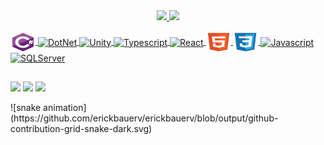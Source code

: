 <div align="center">
  <a href="https://github.com/erickbauerv">
  <img width="58.8%" src="https://github-readme-stats.vercel.app/api?username=erickbauerv&show_icons=true&theme=tokyonight&include_all_commits=true&count_private=true"/>
  <img width="38.8%" src="https://github-readme-stats.vercel.app/api/top-langs/?username=erickbauerv&layout=compact&langs_count=7&theme=tokyonight"/>
</div>

<div style="display: inline_block"><br>
  <img align="center" alt="Csharp" height="30" width="40" src="https://raw.githubusercontent.com/devicons/devicon/master/icons/csharp/csharp-original.svg">
  <img align="center" alt="DotNet" height="30" width="40" src="https://cdn.jsdelivr.net/gh/devicons/devicon/icons/dot-net/dot-net-plain-wordmark.svg">
  <img align="center" alt="Unity" height="30" width="40" src="https://files.rubixdev.de/logos/unity.svg">
  <img align="center" alt="Typescript" height="30" width="40" src="https://cdn.jsdelivr.net/gh/devicons/devicon/icons/typescript/typescript-original.svg">
  <img align="center" alt="React" height="30" width="40" src="https://cdn.jsdelivr.net/gh/devicons/devicon/icons/react/react-original.svg">
  <img align="center" alt="HTML" height="30" width="40" src="https://raw.githubusercontent.com/devicons/devicon/master/icons/html5/html5-original.svg">
  <img align="center" alt="CSS" height="30" width="40" src="https://raw.githubusercontent.com/devicons/devicon/master/icons/css3/css3-original.svg">
  <img align="center" alt="Javascript" height="30" width="40" src="https://cdn.jsdelivr.net/gh/devicons/devicon/icons/javascript/javascript-original.svg">
  <img align="center" alt="SQLServer" height="30" width="40" src="http://upload.wikimedia.org/wikipedia/de/8/8c/Microsoft_SQL_Server_Logo.svg">
</div>
  
  ##

  <a href = "https://learn.unity.com/u/606bb6d0edbc2a001fc1900e?tab=profile"><img src="https://img.shields.io/badge/Unity-100000?style=for-the-badge&logo=unity&logoColor=white" target="_blank"></a>
  <a href = "mailto:contatoerickbauer@gmail.com"><img src="https://img.shields.io/badge/-Gmail-%23333?style=for-the-badge&logo=gmail&logoColor=white" target="_blank"></a>
  <a href = "https://www.linkedin.com/in/%C3%A9rick-bauer-viana/"><img src="https://img.shields.io/badge/LinkedIn-0077B5?style=for-the-badge&logo=linkedin&logoColor=white" target="_blank"></a>
  
<div> 
  ![snake animation](https://github.com/erickbauerv/erickbauerv/blob/output/github-contribution-grid-snake-dark.svg)
</div>
